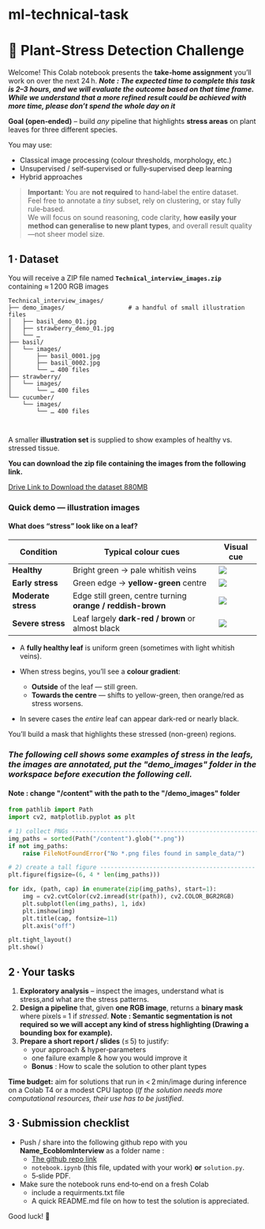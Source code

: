 # ml-technical-task 

# 🌿 Plant‑Stress Detection Challenge

Welcome! This Colab notebook presents the **take‑home assignment** you’ll work on over the next 24 h.
***Note : The expected time to complete this task is 2–3 hours, and we will evaluate the outcome based on that time frame. While we understand that a more refined result could be achieved with more time, please don’t spend the whole day on it***

**Goal (open‑ended)** – build *any* pipeline that highlights **stress areas** on plant leaves for three different species.

You may use:

* Classical image processing (colour thresholds, morphology, etc.)
* Unsupervised / self‑supervised or fully‑supervised deep learning
* Hybrid approaches

> **Important:** You are **not required** to hand‑label the entire dataset.  
> Feel free to annotate a *tiny* subset, rely on clustering, or stay fully rule‑based.  
> We will focus on sound reasoning, code clarity, **how easily your method can generalise to new plant types**, and overall result quality—not sheer model size.



## 1 · Dataset

You will receive a ZIP file named **`Technical_interview_images.zip`** containing ≈ 1 200 RGB images

```
Technical_interview_images/
├── demo_images/                  # a handful of small illustration files
│   ├── basil_demo_01.jpg
│   ├── strawberry_demo_01.jpg
│   └── …
├── basil/
│   └── images/
│       ├── basil_0001.jpg
│       ├── basil_0002.jpg
│       └── … 400 files
├── strawberry/
│   └── images/
│       └── … 400 files
└── cucumber/
    └── images/
        └── … 400 files

    
```

A smaller **illustration set** is supplied to show examples of healthy vs. stressed tissue.  

**You can download the zip file containing the images from the following link.**

[Drive Link to Download the dataset 880MB](https://drive.google.com/file/d/1gWiGwoKYU9cufbVq_t_hB-wx2Gn1WRLz/view?usp=drive_link)


### Quick demo — illustration images

#### What does “stress” look like on a leaf?

| Condition           | Typical colour cues                                         | Visual cue |
| ------------------- | ----------------------------------------------------------- | ---------- |
| **Healthy**         | Bright green → pale whitish veins                           | ![ ](…)    |
| **Early stress**    | Green edge → **yellow-green** centre                        | ![ ](…)    |
| **Moderate stress** | Edge still green, centre turning **orange / reddish-brown** | ![ ](…)    |
| **Severe stress**   | Leaf largely **dark-red / brown** or almost black           | ![ ](…)    |



* A **fully healthy leaf** is uniform green (sometimes with light whitish veins).
* When stress begins, you’ll see a **colour gradient**:

  * **Outside** of the leaf — still green.
  * **Towards the centre** — shifts to yellow-green, then orange/red as stress worsens.
* In severe cases the *entire* leaf can appear dark-red or nearly black.

You’ll build a mask that highlights these stressed (non-green) regions.

### ***The following cell shows some examples of stress in the leafs, the images are annotated, put the "demo_images" folder in the workspace before execution the following cell.***
#### **Note : change "/content" with the path to the "/demo_images" folder**



```python
from pathlib import Path
import cv2, matplotlib.pyplot as plt

# 1) collect PNGs -----------------------------------------------------
img_paths = sorted(Path("/content").glob("*.png"))
if not img_paths:
    raise FileNotFoundError("No *.png files found in sample_data/")

# 2) create a tall figure --------------------------------------------
plt.figure(figsize=(6, 4 * len(img_paths)))

for idx, (path, cap) in enumerate(zip(img_paths), start=1):
    img = cv2.cvtColor(cv2.imread(str(path)), cv2.COLOR_BGR2RGB)
    plt.subplot(len(img_paths), 1, idx)
    plt.imshow(img)
    plt.title(cap, fontsize=11)
    plt.axis("off")

plt.tight_layout()
plt.show()

```



## 2 · Your tasks

1. **Exploratory analysis** – inspect the images, understand what is stress,and what are the stress patterns.  
2. **Design a pipeline** that, given **one RGB image**, returns a **binary mask** where pixels = 1 if *stressed*.
**Note : Semantic segmentation is not required so we will accept any kind of stress highlighting (Drawing a bounding box for example).**
3. **Prepare a short report / slides** (≤ 5) to justify:
   * your approach & hyper‑parameters
   * one failure example & how you would improve it
   * **Bonus** : How to scale the solution to other plant types

**Time budget:** aim for solutions that run in < 2 min/image during inference on a Colab T4 or a modest CPU laptop (*If the solution needs more computational resources, their use has to be justified*.



## 3 · Submission checklist

* Push / share into the following github repo with you **Name_EcoblomInterview** as a folder name :
  * [The github repo link](https://github.com/Ecobloom/ml-technical-task.git)
  * `notebook.ipynb` (this file, updated with your work) **or** `solution.py`.
  * 5‑slide PDF.
* Make sure the notebook runs end‑to‑end on a fresh Colab
  * include a requirments.txt file
  * A quick README.md file on how to test the solution is appreciated.

Good luck! 🚀

